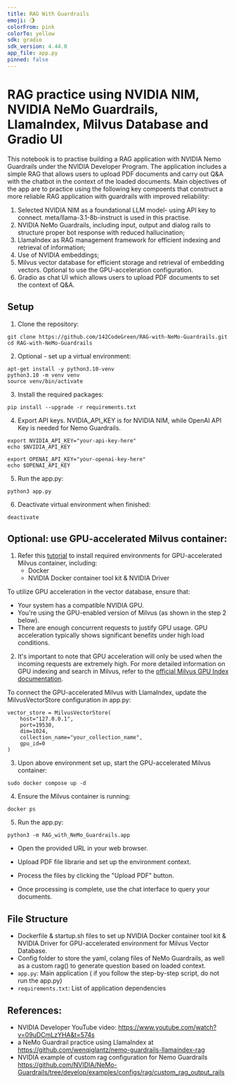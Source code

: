 ```yaml
---
title: RAG With Guardrails
emoji: 🌖
colorFrom: pink
colorTo: yellow
sdk: gradio
sdk_version: 4.44.0
app_file: app.py
pinned: false
---
```


# RAG practice using NVIDIA NIM, NVIDIA NeMo Guardrails, LlamaIndex, Milvus Database and Gradio UI
This notebook is to practise building a RAG application with NVIDIA Nemo Guardrails under the NVIDIA Developer Program. The application includes a simple RAG that allows users to upload PDF documents and carry out Q&A with the chatbot in the context of the loaded documents. Main objectives of the app are to practice using the following key compoents that construct a more reliable RAG application with guardrails with improved reliability:

1. Selected NVIDIA NIM as a foundational LLM model- using API key to connect. meta/llama-3.1-8b-instruct is used in this practise. 
2. NVIDIA NeMo Guardrails, including input, output and dialog rails to structure proper bot response with reduced hallucination; 
3. LlamaIndex as RAG management framework for efficient indexing and retrieval of information;
4. Use of NVIDIA embeddings;
5. Milvus vector database for efficient storage and retrieval of embedding vectors. Optional to use the GPU-acceleration configuration.
6. Gradio as chat UI which allows users to upload PDF documents to set the context of Q&A.

## Setup

1. Clone the repository:
```
git clone https://github.com/142CodeGreen/RAG-with-NeMo-Guardrails.git
cd RAG-with-NeMo-Guardrails
```
2. Optional - set up a virtual environment:
```
apt-get install -y python3.10-venv
python3.10 -m venv venv
source venv/bin/activate
```
3. Install the required packages:
```
pip install --upgrade -r requirements.txt
```

4. Export API keys. NVIDIA_API_KEY is for NVIDIA NIM, while OpenAI API Key is needed for Nemo Guardrails. 
```
export NVIDIA_API_KEY="your-api-key-here"
echo $NVIDIA_API_KEY

export OPENAI_API_KEY="your-openai-key-here"
echo $OPENAI_API_KEY
```

5. Run the app.py:
```
python3 app.py
```

6. Deactivate virtual environment when finished:
```
deactivate
```

## Optional: use GPU-accelerated Milvus container:

1. Refer this [tutorial](https://milvus.io/docs/install_standalone-docker-compose-gpu.md) to install required environments for GPU-accelerated Milvus container, including:
   - Docker
   - NVIDIA Docker container tool kit & NVIDIA Driver

To utilize GPU acceleration in the vector database, ensure that:
- Your system has a compatible NVIDIA GPU.
- You're using the GPU-enabled version of Milvus (as shown in the step 2 below).
- There are enough concurrent requests to justify GPU usage. GPU acceleration typically shows significant benefits under high load conditions.

2. It's important to note that GPU acceleration will only be used when the incoming requests are extremely high. For more detailed information on GPU indexing and search in Milvus, refer to the [official Milvus GPU Index documentation](https://milvus.io/docs/gpu_index.md).

To connect the GPU-accelerated Milvus with LlamaIndex, update the MilvusVectorStore configuration in app.py:

```
vector_store = MilvusVectorStore(
    host="127.0.0.1",
    port=19530,
    dim=1024,
    collection_name="your_collection_name",
    gpu_id=0
)
```
     
3. Upon above environment set up, start the GPU-accelerated Milvus container:
```
sudo docker compose up -d
```

4. Ensure the Milvus container is running:

```
docker ps
```

5. Run the app.py:
```
python3 -m RAG_with_NeMo_Guardrails.app
```

- Open the provided URL in your web browser.

- Upload PDF file librarie and set up the environment context.

- Process the files by clicking the "Upload PDF" button.

- Once processing is complete, use the chat interface to query your documents.


## File Structure

- Dockerfile & startup.sh files to set up NVIDIA Docker container tool kit & NVIDIA Driver for GPU-accelerated environment for Milvus Vector Database.
- Config folder to store the yaml, colang files of NeMo Guardrails, as well as a custom rag() to generate question based on loaded context. 
- `app.py`: Main application ( if you follow the step-by-step script, do not run the app.py)
- `requirements.txt`: List of application dependencies

## References: 
- NVIDIA Developer YouTube video: https://www.youtube.com/watch?v=09uDCmLzYHA&t=574s
- a NeMo Guardrail practice using LlamaIndex at https://github.com/wenqiglantz/nemo-guardrails-llamaindex-rag
- NVIDIA example of custom rag configuration for Nemo Guardrails https://github.com/NVIDIA/NeMo-Guardrails/tree/develop/examples/configs/rag/custom_rag_output_rails


